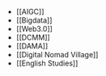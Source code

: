 - [[AIGC]]
- [[Bigdata]]
- [[Web3.0]]
- [[DCMM]]
- [[DAMA]]
- [[Digital Nomad Village]]
- [[English Studies]]